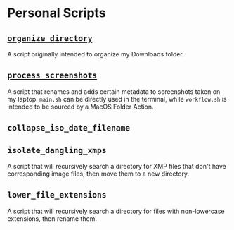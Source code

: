 # Personal Scripts

## [`organize_directory`](https://github.com/CharlesMC11/organize_directory.git)

A script originally intended to organize my Downloads folder.

## [`process_screenshots`](https://github.com/CharlesMC11/process_screenshots.git)

A script that renames and adds certain metadata to screenshots taken on my
laptop. `main.sh` can be directly used in the terminal, while `workflow.sh` is
intended to be sourced by a MacOS Folder Action.

## `collapse_iso_date_filename`

## `isolate_dangling_xmps`

A script that will recursively search a directory for XMP files that don't have
corresponding image files, then move them to a new directory.

## `lower_file_extensions`

A script that will recursively search a directory for files with non-lowercase
extensions, then rename them.
